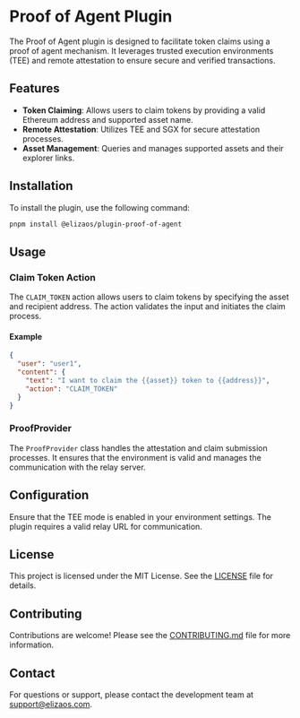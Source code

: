 # Proof of Agent Plugin

The Proof of Agent plugin is designed to facilitate token claims using a proof of agent mechanism. It leverages trusted execution environments (TEE) and remote attestation to ensure secure and verified transactions.

## Features

- **Token Claiming**: Allows users to claim tokens by providing a valid Ethereum address and supported asset name.
- **Remote Attestation**: Utilizes TEE and SGX for secure attestation processes.
- **Asset Management**: Queries and manages supported assets and their explorer links.

## Installation

To install the plugin, use the following command:

```bash
pnpm install @elizaos/plugin-proof-of-agent
```

## Usage

### Claim Token Action

The `CLAIM_TOKEN` action allows users to claim tokens by specifying the asset and recipient address. The action validates the input and initiates the claim process.

#### Example

```json
{
  "user": "user1",
  "content": {
    "text": "I want to claim the {{asset}} token to {{address}}",
    "action": "CLAIM_TOKEN"
  }
}
```

### ProofProvider

The `ProofProvider` class handles the attestation and claim submission processes. It ensures that the environment is valid and manages the communication with the relay server.

## Configuration

Ensure that the TEE mode is enabled in your environment settings. The plugin requires a valid relay URL for communication.

## License

This project is licensed under the MIT License. See the [LICENSE](LICENSE) file for details.

## Contributing

Contributions are welcome! Please see the [CONTRIBUTING.md](CONTRIBUTING.md) file for more information.

## Contact

For questions or support, please contact the development team at support@elizaos.com.
